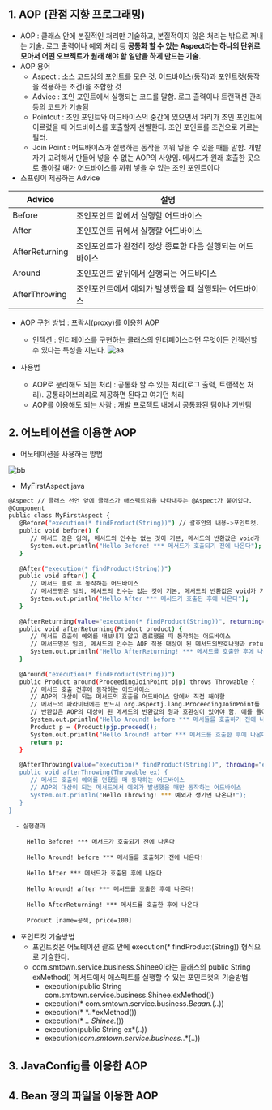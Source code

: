 ## 1. AOP (관점 지향 프로그래밍)
- AOP : 클래스 안에 본질적인 처리만 기술하고, 본질적이지 않은 처리는 밖으로 꺼내는 기술. 
로그 출력이나 예외 처리 등 **공통화 할 수 있는 Aspect라는 하나의 단위로 모아서 어떤 오브젝트가 원래 해야 할 일만을 하게 만드는 기술.**
- AOP 용어
   - Aspect : 소스 코드상의 포인트를 모은 것. 어드바이스(동작)과 포인트컷(동작을 적용하는 조건)을 조합한 것
   - Advice : 조인 포인트에서 실행되는 코드를 말함. 로그 출력이나 트랜잭션 관리 등의 코드가 기술됨
   - Pointcut : 조인 포인트와 어드바이스의 중간에 있으면서 처리가 조인 포인트에 이르렀을 때 어드바이스를 호출할지 선별한다. 조인 포인트를 조건으로 거르는 필터.
   - Join Point : 어드바이스가 실행하는 동작을 끼워 넣을 수 있을 때를 말함. 개발자가 고려해서 만들어 넣을 수 없는 AOP의 사양임. 
   메서드가 원래 호출한 곳으로 돌아갈 때가 어드바이스를 끼워 넣을 수 있는 조인 포인트이다
- 스프링이 제공하는 Advice

|Advice|설명|
|----|----|
|Before|조인포인트 앞에서 실행할 어드바이스|
|After|조인포인트 뒤에서 실행할 어드바이스|
|AfterReturning|조인포인트가 완전히 정상 종료한 다음 실행되는 어드바이스|
|Around|조인포인트 앞뒤에서 실행되는 어드바이스|
|AfterThrowing|조인포인트에서 예외가 발생했을 때 실행되는 어드바이스|

- AOP 구현 방법 : 프락시(proxy)를 이용한 AOP
   - 인젝션 : 인터페이스를 구현하는 클래스의 인터페이스라면 무엇이든 인젝션할 수 있다는 특성을 지닌다.
![aa](https://img1.daumcdn.net/thumb/R1280x0/?scode=mtistory2&fname=https%3A%2F%2Fblog.kakaocdn.net%2Fdn%2FbSMhNi%2FbtqFJrRV9P2%2FCOH1naNlESb1c1xC8mqO81%2Fimg.png)

- 사용법
   - AOP로 분리해도 되는 처리 : 공통화 할 수 있는 처리(로그 출력, 트랜잭션 처리). 공통라이브러리로 제공하면 된다고 여기던 처리
   - AOP를 이용해도 되는 사람 : 개발 프로젝트 내에서 공통화된 팀이나 기반팀
   
## 2. 어노테이션을 이용한 AOP 
- 어노테이션을 사용하는 방법

![bb](https://img1.daumcdn.net/thumb/R1280x0/?scode=mtistory2&fname=https%3A%2F%2Fblog.kakaocdn.net%2Fdn%2FFzQaD%2FbtqFKK4kMJx%2FrzqXXVohXmJ4CFSJi7HI6k%2Fimg.png)
   - MyFirstAspect.java
   ```sh
   @Aspect // 클래스 선언 앞에 클래스가 애스펙트임을 나타내주는 @Aspect가 붙어있다.
   @Component
   public class MyFirstAspect {
      @Before("execution(* findProduct(String))") // 괄호안의 내용->포인트컷. 필터링할 조건
      public void before() {
         // 메서드 명은 임의, 메서드의 인수는 없는 것이 기본, 메서드의 반환값은 void가 기본
         System.out.println("Hello Before! *** 메서드가 호출되기 전에 나온다");
      }
      
      @After("execution(* findProduct(String))")
      public void after() {
         // 메서드 종료 후 동작하는 어드바이스
         // 메서드명은 임의, 메서드의 인수는 없는 것이 기본, 메서드의 반환값은 void가 기본
         System.out.println("Hello After *** 메서드가 호출된 후에 나온다");
      }
      
      @AfterReturning(value="execution(* findProduct(String))", returning="product")
      public void afterReturning(Product product) {
         // 메서드 호출이 예외를 내보내지 않고 종료했을 때 동작하는 어드바이스
         // 메서드명은 임의, 메서드의 인수는 AOP 적용 대상이 된 메서드의반호나형과 returning 속성에서 지정한 변수명으로 해야 함, 메서드의 반환값은 void가 기본
         System.out.println("Hello AfterReturning! *** 메서드를 호출한 후에 나온다");
      }
      
      @Around("execution(* findProduct(String))")
      public Product around(ProceedingJoinPoint pjp) throws Throwable {
         // 메서드 호출 전후에 동작하는 어드바이스
         // AOP의 대상이 되는 메서드의 호출을 어드바이스 안에서 직접 해야함
         // 메서드의 파라미터에는 반드시 org.aspectj.lang.ProceedingJoinPoint를 기술
         // 반환값은 AOP의 대상이 된 메서드의 반환값의 형과 호환성이 있어야 함. 예를 들어 반환값의 형을 Object 형으로 해두면 좋음
         System.out.println("Hello Around! before *** 메서들를 호출하기 전에 나온다!");
         Product p = (Product)pjp.proceed();
         System.out.println("Hello Around! after *** 메서드를 호출한 후에 나온다!");
         return p;
      }
      
      @AfterThrowing(value="execution(* findProduct(String))", throwing="ex)
      public void afterThrowing(Throwable ex) {
         // 메서드 호출이 예외를 던졌을 때 동작하는 어드바이스
         // AOP의 대상이 되는 메서드에서 예외가 발생했을 때만 동작하는 어드바이스
         System.out.println("Hello Throwing! *** 예외가 생기면 나온다!");
      }
   }         
   ```

      - 실행결과
 
         Hello Before! *** 메서드가 호출되기 전에 나온다
      
         Hello Around! before *** 메서들를 호출하기 전에 나온다!
      
         Hello After *** 메서드가 호출된 후에 나온다
      
         Hello Around! after *** 메서드를 호출한 후에 나온다!
        
         Hello AfterReturning! *** 메서드를 호출한 후에 나온다
      
         Product [name=공책, price=100]
   
   
   - 포인트컷 기술방법
      - 포인트컷은 어노테이션 괄호 안에 execution(* findProduct(String)) 형식으로 기술한다.
      - com.smtown.service.business.Shinee이라는 클래스의 public String exMethod() 메서드에서 애스펙트를 실행할 수 있는 포인트컷의 기술방법
         - execution(public String com.smtown.service.business.Shinee.exMethod())
         - execution(* com.smtown.service.business.*Beaan.*(..))
         - execution(* *..*exMethod())
         - execution(* *.. Shinee.*())
         - execution(public String ex*(..))
         - execution(*com.smtown.service.business.*.*(..))

## 3. JavaConfig를 이용한 AOP

## 4. Bean 정의 파일을 이용한 AOP
         
